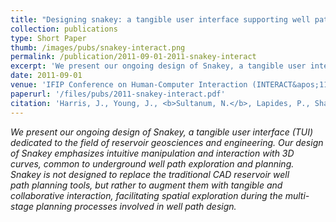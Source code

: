 ```yaml
---
title: "Designing snakey: a tangible user interface supporting well path planning"
collection: publications
type: Short Paper
thumb: /images/pubs/snakey-interact.png
permalink: /publication/2011-09-01-2011-snakey-interact
excerpt: 'We present our ongoing design of Snakey, a tangible user interface (TUI) dedicated to the field of reservoir geosciences and engineering. Our design of Snakey emphasizes intuitive manipulation and interaction with 3D curves, common to underground well path exploration and planning. Snakey is not designed to replace the traditional CAD reservoir well path planning tools, but rather to augment them with tangible and collaborative interaction, facilitating spatial exploration during the multi-stage planning processes involved in well path design.'
date: 2011-09-01
venue: 'IFIP Conference on Human-Computer Interaction (INTERACT&apos;11)'
paperurl: '/files/pubs/2011-snakey-interact.pdf'
citation: 'Harris, J., Young, J., <b>Sultanum, N.</b>, Lapides, P., Sharlin, E. and Sousa, M.C., 2011, September. <b>Designing snakey: a tangible user interface supporting well path planning</b>. In <i>IFIP Conference on Human-Computer Interaction</i> (pp. 45-53). Springer.'
---
```

_We present our ongoing design of Snakey, a tangible user interface (TUI) dedicated to the field of reservoir geosciences and engineering. Our design of Snakey emphasizes intuitive manipulation and interaction with 3D curves, common to underground well path exploration and planning. Snakey is not designed to replace the traditional CAD reservoir well path planning tools, but rather to augment them with tangible and collaborative interaction, facilitating spatial exploration during the multi-stage planning processes involved in well path design._